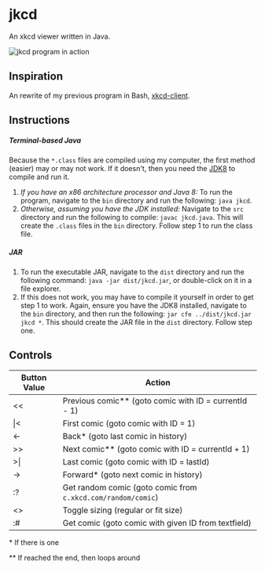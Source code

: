 # jkcd
An xkcd viewer written in Java.

![jkcd program in action](http://imgur.com/bzs3KrYl.png)

## Inspiration
An rewrite of my previous program in Bash, [xkcd-client](https://www.github.com/jlam55555/jkcd).

## Instructions
##### Terminal-based Java
Because the `*.class` files are compiled using my computer, the first method (easier) may or may not work. If it doesn't, then you need the [JDK8](http://www.oracle.com/technetwork/java/javase/downloads/jdk8-downloads-2133151.html) to compile and run it.

1. *If you have an x86 architecture processor and Java 8:* To run the program, navigate to the `bin` directory and run the following: `java jkcd`.
2. *Otherwise, assuming you have the JDK installed:* Navigate to the `src` directory and run the following to compile: `javac jkcd.java`. This will create the `.class` files in the `bin` directory. Follow step 1 to run the class file.

##### JAR

1. To run the executable JAR, navigate to the `dist` directory and run the following command: `java -jar dist/jkcd.jar`, or double-click on it in a file explorer.
2. If this does not work, you may have to compile it yourself in order to get step 1 to work. Again, ensure you have the JDK8 installed, navigate to the `bin` directory, and then run the following: `jar cfe ../dist/jkcd.jar jkcd *`. This should create the JAR file in the `dist` directory. Follow step one.


## Controls

<table>
  <thead>
    <tr>
      <th>Button Value</th>
      <th>Action</th>
    </tr>
  </thead>
  <tbody>
    <tr>
      <td>&lt;&lt;</td>
      <td>Previous comic** (goto comic with ID = currentId - 1)</td>
    </tr>
    <tr>
      <td>|&lt;</td>
      <td>First comic (goto comic with ID = 1)</td>
    </tr>
    <tr>
      <td>&lt;-</td>
      <td>Back* (goto last comic in history)</td>
    </tr>
    <tr>
      <td>&gt;&gt;</td>
      <td>Next comic** (goto comic with ID = currentId + 1)</td>
    </tr>
    <tr>
      <td>&gt;|</td>
      <td>Last comic (goto comic with ID = lastId)</td>
    </tr>
    <tr>
      <td>-&gt;</td>
      <td>Forward* (goto next comic in history)</td>
    </tr>
    <tr>
      <td>:?</td>
      <td>Get random comic (goto comic from <code>c.xkcd.com/random/comic</code>)</td>
    </tr>
    <tr>
      <td>&lt;&gt;</td>
      <td>Toggle sizing (regular or fit size)</td>
    </tr>
    <tr>
      <td>:#</td>
      <td>Get comic (goto comic with given ID from textfield)</td>
    </tr>
  </tbody>
</table>

\* If there is one

\*\* If reached the end, then loops around
